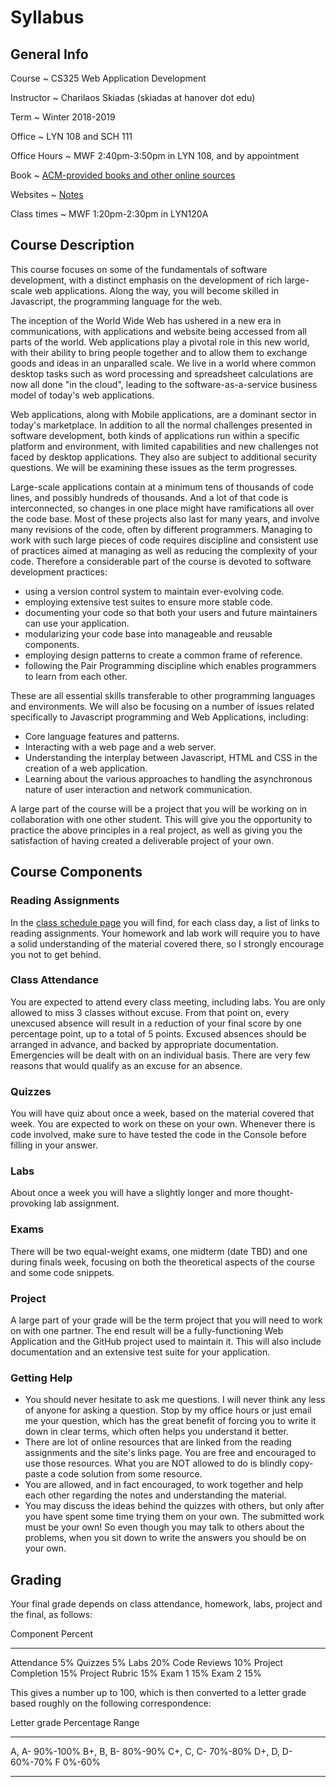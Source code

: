 # Syllabus

## General Info

Course
  ~ CS325 Web Application Development

Instructor
  ~ Charilaos Skiadas (skiadas at hanover dot edu)

Term
  ~ Winter 2018-2019

Office
  ~ LYN 108 and SCH 111

Office Hours
  ~ MWF 2:40pm-3:50pm in LYN 108, and by appointment

Book
  ~ [ACM-provided books and other online sources](http://skiadas.github.io/WebAppsCourse/site/links.html)

Websites
  ~ [Notes](skiadas.github.io/WebAppsCourse/site/)

Class times
  ~ MWF 1:20pm-2:30pm in LYN120A

## Course Description

This course focuses on some of the fundamentals of software development, with a distinct emphasis on the development of rich large-scale web applications. Along the way, you will become skilled in Javascript, the programming language for the web.

The inception of the World Wide Web has ushered in a new era in communications, with applications and website being accessed from all parts of the world. Web applications play a pivotal role in this new world, with their ability to bring people together and to allow them to exchange goods and ideas in an unparalled scale. We live in a world where common desktop tasks such as word processing and spreadsheet calculations are now all done "in the cloud", leading to the software-as-a-service business model of today's web applications.

Web applications, along with Mobile applications, are a dominant sector in today's marketplace. In addition to all the normal challenges presented in software development, both kinds of applications run within a specific platform and environment, with limited capabilities and new challenges not faced by desktop applications. They also are subject to additional security questions. We will be examining these issues as the term progresses.

Large-scale applications contain at a minimum tens of thousands of code lines, and possibly hundreds of thousands. And a lot of that code is interconnected, so changes in one place might have ramifications all over the code base. Most of these projects also last for many years, and involve many revisions of the code, often by different programmers. Managing to work with such large pieces of code requires discipline and consistent use of practices aimed at managing as well as reducing the complexity of your code. Therefore a considerable part of the course is devoted to software development practices:

- using a version control system to maintain ever-evolving code.
- employing extensive test suites to ensure more stable code.
- documenting your code so that both your users and future maintainers can use your application.
- modularizing your code base into manageable and reusable components.
- employing design patterns to create a common frame of reference.
- following the Pair Programming discipline which enables programmers to learn from each other.

These are all essential skills transferable to other programming languages and environments. We will also be focusing on a number of issues related specifically to Javascript programming and Web Applications, including:

- Core language features and patterns.
- Interacting with a web page and a web server.
- Understanding the interplay between Javascript, HTML and CSS in the creation of a web application.
- Learning about the various approaches to handling the asynchronous nature of user interaction and network communication.

A large part of the course will be a project that you will be working on in collaboration with one other student. This will give you the opportunity to practice the above principles in a real project, as well as giving you the satisfaction of having created a deliverable project of your own.

## Course Components

### Reading Assignments

In the [class schedule page](skiadas.github.io/WebAppsCourse/site/schedule.html) you will find, for each class day, a list of links to reading assignments. Your homework and lab work will require you to have a solid understanding of the material covered there, so I strongly encourage you not to get behind.

### Class Attendance

You are expected to attend every class meeting, including labs. You are only allowed to miss 3 classes without excuse. From that point on, every unexcused absence will result in a reduction of your final score by one percentage point, up to a total of 5 points. Excused absences should be arranged in advance, and backed by appropriate documentation. Emergencies will be dealt with on an individual basis. There are very few reasons that would qualify as an excuse for an absence.

### Quizzes

You will have quiz about once a week, based on the material covered that week. You are expected to work on these on your own. Whenever there is code involved, make sure to have tested the code in the Console before filling in your answer.

### Labs

About once a week you will have a slightly longer and more thought-provoking lab assignment.

### Exams

There will be two equal-weight exams, one midterm (date TBD) and one during finals week, focusing on both the theoretical aspects of the course and some code snippets.

### Project

A large part of your grade will be the term project that you will need to work on with one partner. The end result will be a fully-functioning Web Application and the GitHub project used to maintain it. This will also include documentation and an extensive test suite for your application.

### Getting Help

- You should never hesitate to ask me questions. I will never think any less of anyone for asking a question. Stop by my office hours or just email me your question, which has the great benefit of forcing you to write it down in clear terms, which often helps you understand it better.
- There are lot of online resources that are linked from the reading assignments and the site's links page. You are free and encouraged to use those resources. What you are NOT allowed to do is blindly copy-paste a code solution from some resource.
- You are allowed, and in fact encouraged, to work together and help each other regarding the notes and understanding the material.
- You may discuss the ideas behind the quizzes with others, but only after you have spent some time trying them on your own. The submitted work must be your own! So even though you may talk to others about the problems, when you sit down to write the answers you should be on your own.

## Grading

Your final grade depends on class attendance, homework, labs, project and the final, as follows:

Component            Percent
------------------  --------
Attendance                5%
Quizzes                   5%
Labs                     20%
Code Reviews             10%
Project Completion       15%
Project Rubric           15%
Exam 1                   15%
Exam 2                   15%

This gives a number up to 100, which is then converted to a letter grade based roughly on the following correspondence:

 Letter grade     Percentage Range
--------------   -----------------
   A, A-                  90%-100%
   B+, B, B-               80%-90%
   C+, C, C-               70%-80%
   D+, D, D-               60%-70%
      F                     0%-60%
--------------   -----------------
